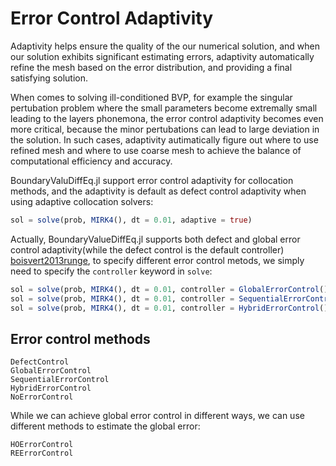 # Error Control Adaptivity

Adaptivity helps ensure the quality of the our numerical solution, and when our solution exhibits significant estimating errors, adaptivity automatically refine the mesh based on the error distribution, and providing a final satisfying solution.

When comes to solving ill-conditioned BVP, for example the singular pertubation problem where the small parameters become extremally small leading to the layers phonemona, the error control adaptivity becomes even more critical, because the minor pertubations can lead to large deviation in the solution. In such cases, adaptivity autimatically figure out where to use refined mesh and where to use coarse mesh to achieve the balance of computational efficiency and accuracy.

BoundaryValuDiffEq.jl support error control adaptivity for collocation methods, and the adaptivity is default as defect control adaptivity when using adaptive collocation solvers:

```julia
sol = solve(prob, MIRK4(), dt = 0.01, adaptive = true)
```

Actually, BoundaryValueDiffEq.jl supports both defect and global error control adaptivity(while the defect control is the default controller) [boisvert2013runge](@Citet), to specify different error control metods, we simply need to specify the `controller` keyword in `solve`:

```julia
sol = solve(prob, MIRK4(), dt = 0.01, controller = GlobalErrorControl()) # Use global error control
sol = solve(prob, MIRK4(), dt = 0.01, controller = SequentialErrorControl()) # Use Sequential error control
sol = solve(prob, MIRK4(), dt = 0.01, controller = HybridErrorControl()) # Use Hybrid error control
```

## Error control methods

```@docs
DefectControl
GlobalErrorControl
SequentialErrorControl
HybridErrorControl
NoErrorControl
```

While we can achieve global error control in different ways, we can use different methods to estimate the global error:

```@docs
HOErrorControl
REErrorControl
```
